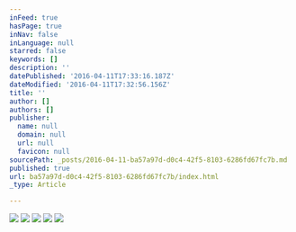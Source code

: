 ```yaml
---
inFeed: true
hasPage: true
inNav: false
inLanguage: null
starred: false
keywords: []
description: ''
datePublished: '2016-04-11T17:33:16.187Z'
dateModified: '2016-04-11T17:32:56.156Z'
title: ''
author: []
authors: []
publisher:
  name: null
  domain: null
  url: null
  favicon: null
sourcePath: _posts/2016-04-11-ba57a97d-d0c4-42f5-8103-6286fd67fc7b.md
published: true
url: ba57a97d-d0c4-42f5-8103-6286fd67fc7b/index.html
_type: Article

---
```

![](https://the-grid-user-content.s3-us-west-2.amazonaws.com/f51d8fb1-ac62-4963-87f9-6ac127909b9b.jpg)
![](https://the-grid-user-content.s3-us-west-2.amazonaws.com/e74a1f2f-f532-43c5-be78-8dacba0b416d.jpg)
![](https://the-grid-user-content.s3-us-west-2.amazonaws.com/6e28abba-326d-4bf9-8faa-de31ec106d17.jpg)
![](https://the-grid-user-content.s3-us-west-2.amazonaws.com/9a74a2b6-db52-4e5f-be9c-952d30a0713c.jpg)
![](https://the-grid-user-content.s3-us-west-2.amazonaws.com/dfd2fa3d-47a0-4b7f-a787-fa3104832e8a.jpg)